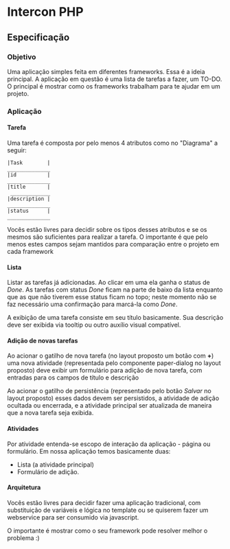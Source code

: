 Intercon PHP
===

Especificação
---

### Objetivo

Uma aplicação simples feita em diferentes frameworks. Essa é a ideia principal. A aplicação em questão é uma lista
 de tarefas a fazer, um TO-DO. O principal é mostrar como os frameworks trabalham para te ajudar em um projeto.
 
### Aplicação

#### Tarefa

Uma tarefa é composta por pelo menos 4 atributos como no "Diagrama" a seguir:
```
|Task        |
______________
|id          |
______________
|title       |
 _____________
|description |
______________
|status      |
______________
```

Vocês estão livres para decidir sobre os tipos desses atributos e se os mesmos são suficientes para realizar a tarefa.
 O importante é que pelo menos estes campos sejam mantidos para comparação entre o projeto em cada framework

#### Lista

Listar as tarefas já adicionadas. Ao clicar em uma ela ganha o status de *Done*. As tarefas com status *Done* ficam 
  na parte de baixo da lista enquanto que as que não tiverem esse status ficam no topo; neste momento não se faz 
  necessário uma confirmação para marcá-la como *Done*.
  
A exibição de uma tarefa consiste em seu título basicamente. Sua descrição deve ser exibida via tooltip ou outro auxílio 
  visual compatível.
  
#### Adição de novas tarefas

Ao acionar o gatilho de nova tarefa (no layout proposto um botão com **+**) uma nova atividade (representada pelo 
 componente paper-dialog no layout proposto) deve exibir um formulário para adição de nova tarefa, com entradas para os 
 campos de título e descrição 

Ao acionar o gatilho de persistência (representado pelo botão *Salvar* no layout proposto) esses dados devem ser 
 persistidos, a atividade de adição ocultada ou encerrada, e a atividade principal ser atualizada de maneira que a nova
 tarefa seja exibida.

#### Atividades

Por atividade entenda-se escopo de interação da aplicação - página ou formulário. Em nossa aplicação temos basicamente 
 duas:
 
* Lista (a atividade principal)
* Formulário de adição.

#### Arquitetura

Vocês estão livres para decidir fazer uma aplicação tradicional, com substituição de variáveis e lógica no template ou
 se quiserem fazer um webservice para ser consumido via javascript.

O importante é mostrar como o seu framework pode resolver melhor o problema :)
